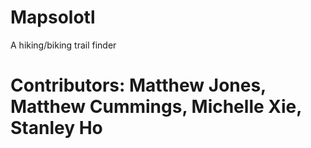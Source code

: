 # Mapsolotl
A hiking/biking trail finder

# Contributors: Matthew Jones, Matthew Cummings, Michelle Xie, Stanley Ho
